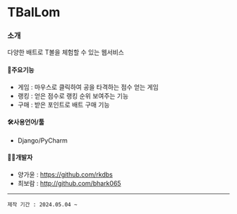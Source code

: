 #  TBalLom
### 소개
다양한 배트로 T볼을 체험할 수 있는 웹서비스

#### 📌주요기능
- 게임 : 마우스로 클릭하여 공을 타격하는 점수 얻는 게임
- 랭킹 : 얻은 점수로 랭킹 순위 보여주는 기능
- 구매 : 받은 포인트로 배트 구매 기능

#### 🛠️사용언어/툴
- Django/PyCharm

#### 👩‍💻개발자
- 양가윤 : https://github.com/rkdbs
- 최보람 : http://github.com/bhark065

* * *
```
제작 기간 : 2024.05.04 ~
```
